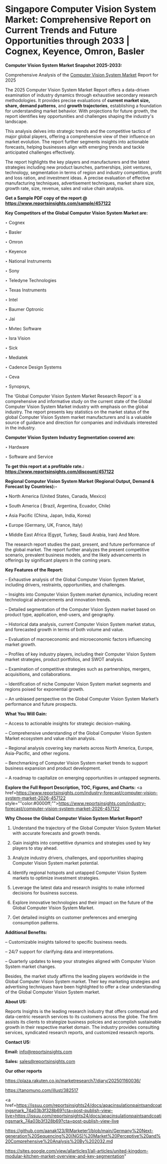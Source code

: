 # Singapore Computer Vision System Market: Comprehensive Report on Current Trends and Future Opportunities through 2033 | Cognex, Keyence, Omron, Basler

<strong>Computer Vision System Market Snapshot 2025-2033:</strong>

Comprehensive Analysis of the <a href=https://www.reportsinsights.com/sample/457122>Computer Vision System Market</a> Report for 2025

The 2025 Computer Vision System Market Report offers a data-driven examination of industry dynamics through exhaustive secondary research methodologies. It provides precise evaluations of <strong>current market size, share, demand patterns</strong>, and <strong>growth trajectories</strong>, establishing a foundation for understanding market behavior. With projections for future growth, the report identifies key opportunities and challenges shaping the industry's landscape.

This analysis delves into strategic trends and the competitive tactics of major global players, offering a comprehensive view of their influence on market evolution. The report further segments insights into actionable forecasts, helping businesses align with emerging trends and tackle anticipated challenges effectively.

The report highlights the key players and manufacturers and the latest strategies including new product launches, partnerships, joint ventures, technology, segmentation in terms of region and industry competition, profit and loss ration, and investment ideas. A precise evaluation of effective manufacturing techniques, advertisement techniques, market share size, growth rate, size, revenue, sales and value chain analysis.

<strong>Get a Sample PDF copy of the report @ <a href=https://www.reportsinsights.com/sample/457122 style=color:#0000ff;>https://www.reportsinsights.com/sample/457122</a></strong>

<strong>Key Competitors of the Global Computer Vision System Market are:</strong>

‣ Cognex

‣ Basler

‣ Omron

‣ Keyence

‣ National Instruments

‣ Sony

‣ Teledyne Technologies

‣ Texas Instruments

‣ Intel

‣ Baumer Optronic

‣ Jai

‣ Mvtec Software

‣ Isra Vision

‣ Sick

‣ Mediatek

‣ Cadence Design Systems

‣ Ceva

‣ Synopsys,

The ‘Global Computer Vision System Market Research Report’ is a comprehensive and informative study on the current state of the Global Computer Vision System Market industry with emphasis on the global industry. The report presents key statistics on the market status of the global Computer Vision System market manufacturers and is a valuable source of guidance and direction for companies and individuals interested in the industry.

<strong>Computer Vision System Industry Segmentation covered are:</strong>

‣ Hardware

‣ Software and Service

<strong>To get this report at a profitable rate.: <a href=https://www.reportsinsights.com/discount/457122 style=color:#0000ff;>https://www.reportsinsights.com/discount/457122</a></strong>

<strong>Regional Computer Vision System Market (Regional Output, Demand &amp; Forecast by Countries):-</strong>

• North America (United States, Canada, Mexico)

• South America ( Brazil, Argentina, Ecuador, Chile)

• Asia Pacific (China, Japan, India, Korea)

• Europe (Germany, UK, France, Italy)

• Middle East Africa (Egypt, Turkey, Saudi Arabia, Iran) And More.

The research report studies the past, present, and future performance of the global market. The report further analyzes the present competitive scenario, prevalent business models, and the likely advancements in offerings by significant players in the coming years.

<strong>Key Features of the Report:</strong>

– Exhaustive analysis of the Global Computer Vision System Market, including drivers, restraints, opportunities, and challenges.

– Insights into Computer Vision System market dynamics, including recent technological advancements and innovation trends.

– Detailed segmentation of the Computer Vision System market based on product type, application, end-users, and geography.

– Historical data analysis, current Computer Vision System market status, and forecasted growth in terms of both volume and value.

– Evaluation of macroeconomic and microeconomic factors influencing market growth.

– Profiles of key industry players, including their Computer Vision System market strategies, product portfolios, and SWOT analysis.

– Examination of competitive strategies such as partnerships, mergers, acquisitions, and collaborations.

– Identification of niche Computer Vision System market segments and regions poised for exponential growth.

– An unbiased perspective on the Global Computer Vision System Market’s performance and future prospects.

<strong>What You Will Gain:</strong>

– Access to actionable insights for strategic decision-making.

– Comprehensive understanding of the Global Computer Vision System Market ecosystem and value chain analysis.

– Regional analysis covering key markets across North America, Europe, Asia-Pacific, and other regions.

– Benchmarking of Computer Vision System market trends to support business expansion and product development.

– A roadmap to capitalize on emerging opportunities in untapped segments.

<strong>Explore the Full Report Description, TOC, Figures, and Charts:</strong>
<a href=https://www.reportsinsights.com/industry-forecast/computer-vision-system-market-2026-457122 style=""color:#0000ff;"">https://www.reportsinsights.com/industry-forecast/computer-vision-system-market-2026-457122</a>

<strong>Why Choose the Global Computer Vision System Market Report?</strong>

1. Understand the trajectory of the Global Computer Vision System Market with accurate forecasts and growth trends.

2. Gain insights into competitive dynamics and strategies used by key players to stay ahead.

3. Analyze industry drivers, challenges, and opportunities shaping Computer Vision System market potential.

4. Identify regional hotspots and untapped Computer Vision System markets to optimize investment strategies.

5. Leverage the latest data and research insights to make informed decisions for business success.

6. Explore innovative technologies and their impact on the future of the Global Computer Vision System Market.

7. Get detailed insights on customer preferences and emerging consumption patterns.

<strong>Additional Benefits:</strong>

– Customizable insights tailored to specific business needs.

– 24/7 support for clarifying data and interpretations.

– Quarterly updates to keep your strategies aligned with Computer Vision System market changes.

Besides, the market study affirms the leading players worldwide in the Global Computer Vision System market. Their key marketing strategies and advertising techniques have been highlighted to offer a clear understanding of the Global Computer Vision System market.

<strong><strong>About US</strong>:</strong>

Reports Insights is the leading research industry that offers contextual and data-centric research services to its customers across the globe. The firm assists its clients to strategize business policies and accomplish sustainable growth in their respective market domain. The industry provides consulting services, syndicated research reports, and customized research reports.

<strong>Contact US:</strong>

<p class=><b>Email:</b> <a href=mailto:info@reportsinsights.com>info@reportsinsights.com</a></p>
<p class=><b>Sales:</b> <a href=mailto:sales@reportsinsights.com>sales@reportsinsights.com</a></p>

<strong>Our other reports</strong>

<a href=https://plaza.rakuten.co.jp/marketresearch7/diary/202501160036/>https://plaza.rakuten.co.jp/marketresearch7/diary/202501160036/</a>

<a href=https://tanomuno.com/illust/382517>https://tanomuno.com/illust/382517</a>

<a href=https://issuu.com/reportsinsights24/docs/apacinsulationpaintsandcoatingsmark_74a03b3f328b69?cta=post-publish-view-live>https://issuu.com/reportsinsights24/docs/apacinsulationpaintsandcoatingsmark_74a03b3f328b69?cta=post-publish-view-live</a>

<a href=https://github.com/aanak123/RIMarketer1/blob/main/Germany%20Next-generation%20Sequencing%20(NGS)%20Market%20Perceptive%20and%20Comprehensive%20Analysis%20By%202032.md>https://github.com/aanak123/RIMarketer1/blob/main/Germany%20Next-generation%20Sequencing%20(NGS)%20Market%20Perceptive%20and%20Comprehensive%20Analysis%20By%202032.md</a>

<a href=https://sites.google.com/view/allarticles1/all-articles/united-kingdom-modular-kitchen-market-overview-and-key-segmentation>https://sites.google.com/view/allarticles1/all-articles/united-kingdom-modular-kitchen-market-overview-and-key-segmentation</a>"
